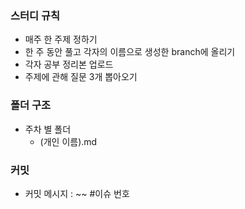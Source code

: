 ### 스터디 규칙

- 매주 한 주제 정하기
- 한 주 동안 풀고 각자의 이름으로 생성한 branch에 올리기
- 각자 공부 정리본 업로드
- 주제에 관해 질문 3개 뽑아오기

### 폴더 구조

- 주차 별 폴더
  - (개인 이름).md

### 커밋

- 커밋 메시지 : ~~ #이슈 번호
